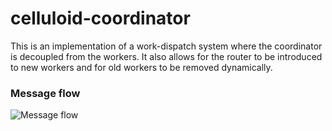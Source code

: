 celluloid-coordinator
=====================

This is an implementation of a work-dispatch system where the coordinator is decoupled from the workers. 
It also allows for the router to be introduced to new workers and for old workers to be removed dynamically. 

### Message flow

![Message flow](https://s3.amazonaws.com/f.cl.ly/items/0f0Q2g1Y1y1e2i2z0b17/Coordinator%2BRouter.png "Message flow")
